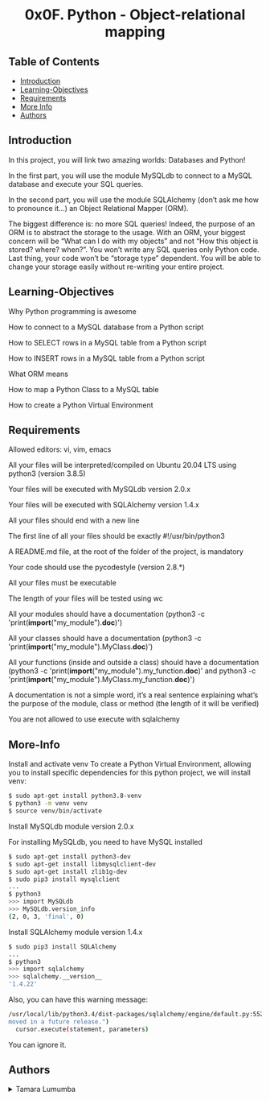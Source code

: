 <div align="center">
  <h1>0x0F. Python - Object-relational mapping</h1>
  
</div>

## Table of Contents

* [Introduction](#Introduction)
* [Learning-Objectives](#Learning-Objectives)
* [Requirements](#Requirements)
* [More Info](#More-Info)
* [Authors](#Authors)

## Introduction
In this project, you will link two amazing worlds: Databases and Python!

In the first part, you will use the module MySQLdb to connect to a MySQL database and execute your SQL queries.

In the second part, you will use the module SQLAlchemy (don’t ask me how to pronounce it…) an Object Relational Mapper (ORM).

The biggest difference is: no more SQL queries! Indeed, the purpose of an ORM is to abstract the storage to the usage. With an ORM, your biggest concern will be “What can I do with my objects” and not “How this object is stored? where? when?”. You won’t write any SQL queries only Python code. Last thing, your code won’t be “storage type” dependent. You will be able to change your storage easily without re-writing your entire project.


## Learning-Objectives
Why Python programming is awesome

How to connect to a MySQL database from a Python script

How to SELECT rows in a MySQL table from a Python script

How to INSERT rows in a MySQL table from a Python script

What ORM means

How to map a Python Class to a MySQL table

How to create a Python Virtual Environment


## Requirements
Allowed editors: vi, vim, emacs

All your files will be interpreted/compiled on Ubuntu 20.04 LTS using python3 (version 3.8.5)

Your files will be executed with MySQLdb version 2.0.x

Your files will be executed with SQLAlchemy version 1.4.x

All your files should end with a new line

The first line of all your files should be exactly #!/usr/bin/python3

A README.md file, at the root of the folder of the project, is mandatory

Your code should use the pycodestyle (version 2.8.*)

All your files must be executable

The length of your files will be tested using wc

All your modules should have a documentation (python3 -c 'print(__import__("my_module").__doc__)')

All your classes should have a documentation (python3 -c 'print(__import__("my_module").MyClass.__doc__)')

All your functions (inside and outside a class) should have a documentation (python3 -c 'print(__import__("my_module").my_function.__doc__)' and python3 -c 'print(__import__("my_module").MyClass.my_function.__doc__)')

A documentation is not a simple word, it’s a real sentence explaining what’s the purpose of the module, class or method (the length of it will be verified)

You are not allowed to use execute with sqlalchemy

## More-Info
Install and activate venv
To create a Python Virtual Environment, allowing you to install specific dependencies for this python project, we will install venv:

```bash
$ sudo apt-get install python3.8-venv
$ python3 -m venv venv
$ source venv/bin/activate
```
Install MySQLdb module version 2.0.x

For installing MySQLdb, you need to have MySQL installed

```bash
$ sudo apt-get install python3-dev
$ sudo apt-get install libmysqlclient-dev
$ sudo apt-get install zlib1g-dev
$ sudo pip3 install mysqlclient
...
$ python3
>>> import MySQLdb
>>> MySQLdb.version_info 
(2, 0, 3, 'final', 0)
```
Install SQLAlchemy module version 1.4.x

```bash
$ sudo pip3 install SQLAlchemy
...
$ python3
>>> import sqlalchemy
>>> sqlalchemy.__version__ 
'1.4.22'
```

Also, you can have this warning message:

```bash
/usr/local/lib/python3.4/dist-packages/sqlalchemy/engine/default.py:552: Warning: (1681, "'@@SESSION.GTID_EXECUTED' is deprecated and will be re
moved in a future release.")                                                                                                                    
  cursor.execute(statement, parameters)  
```

You can ignore it.

## Authors
<details>
    <summary>Tamara Lumumba</summary>
    <ul>
    <li><a href="https://www.github.com/TamaraLumumba">Github</a></li>
    <li><a href="mailto:aysuarex@gmail.com">e-mail</a></li>
    </ul>
</details>

